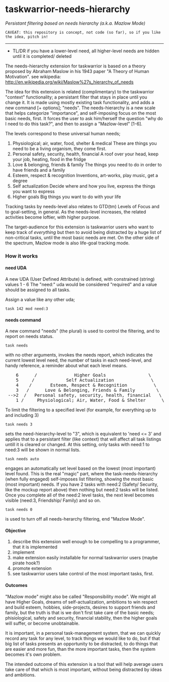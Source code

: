 # taskwarrior-needs-hierarchy
_Persistant filtering based on needs hierarchy (a.k.a. Mazlow Mode)_

    CAVEAT: this repository is concept, not code (so far), so if you like the idea, pitch in!
----

* TL/DR if you have a lower-level need, all higher-level needs are hidden until it is completed/ deleted

The needs-hierarchy extension for taskwarrior is based on a theory proposed by Abraham Maslow in his 1943 paper "A Theory of Human Motivation". see wikipedia: http://en.wikipedia.org/wiki/Maslow%27s_hierarchy_of_needs

The idea for this extension is related (complimentary) to the taskwarrior "context" functionality; a persistant filter that stays in place until you change it. It is made using mostly existing task functionality, and adds a new command [+ options]; "needs". The needs-hierarchy is a new scale that helps categorize "importance", and self-imposing focus on the most basic needs, first. It forces the user to ask him/herself the question "why do I need to do this task?", and then to assign a "Mazlow-level" [1-6].

The levels correspond to these universal human needs;

1. Physiological; air, water, food, shelter & medical
        These are things you need to be a living organism, they come first.
2. Personal safety, security, health, financial
    A roof over your head, keep your job, heating, food in the fridge
3. Love & belonging, friends & family
    The things you need to do in order to have friends and a family
4. Esteem, respect & recognition
    Inventions, art-works, play music, get a degree
5. Self actualization
    Decide where and how you live, express the things you want to express
6. Higher goals
    Big things you want to do with your life

Tracking tasks by needs-level also relates to GTD(tm) Levels of Focus and to goal-setting, in general. As the needs-level increases, the related activities become loftier, with higher purpose. 

The target-audience for this extension is taskwarrior users who want to keep track of _everything_ but then to avoid being distracted by a huge list of non-critical tasks, until the most basic needs are met. On the other side of the spectrum, Mazlow mode is also life-goal tracking mode.

### How it works

#### need UDA
A new UDA (User Defined Attribute) is defined, with constrained (string) values 1 - 6
The "need:" uda would be considered "required" and a value should be assigned to all tasks.

Assign a value like any other uda;

    task 142 mod need:3

#### needs command
A new command "needs" (the plural) is used to control the filtering, and to report on needs status.

    task needs
with no other arguments, invokes the needs report, which indicates the current lowest level need,
the number of tasks in each need-level, and handy reference, a reminder about what each level means.
<pre>
    6      /              Higher Goals                \      (2)
    5     /            Self Actualization              \     (2)
    4    /       Esteem, Respect & Recognition          \   (17)
    3   /      Love & Belonging, Friends & Family        \  (32)
 -->2  /   Personal safety, security, health, financial   \  (2)
    1 /     Physiological; Air, Water, Food & Shelter      \ (0)
</pre>
To limit the filtering to a specified level (for example, for everything up to and including 3)

    task needs 3
sets the need-hierarchy-level to "3", which is equivalent to 'need <= 3' and applies that to a persistant filter (like context) that will affect all task listings untill it is cleared or changed.
At this setting, only tasks with need:1 to need:3 will be shown in normal lists.

    task needs auto
engages an automatically set level based on the lowest (most important) level found. This is the real "magic" part, where the task-needs-hierarchy (when fully engaged) self-imposes list filtering, showing the most basic (most important) needs. If you have 2 tasks with need:2 (Safety/ Security, like the mockup report above) then nothing but need:2 tasks will be listed. Once you complete all of the need:2 level tasks, the next level becomes visible (need:3, Friendship/ Family) and so on.

    task needs 0
is used to turn off all needs-herarchy filtering, end "Mazlow Mode".

#### Objective

1. describe this extension well enough to be compelling to a programmer, that it is implemented
2. implement
3. make extension easily installable for normal taskwarrior users (maybe pirate hook?)
4. promote extension
5. see taskwarrior users take control of the most important tasks, first.

#### Outcomes

"Mazlow mode" might also be called "Responsibility mode". We might all have Higher Goals, dreams of self-actualization, ambitions to win respect and build esteem, hobbies, side-projects, desires to support friends and family, but the truth is that is we don't first take care of the basic needs; phisiological, safety and security, financial stability, then the higher goals will suffer, or become unobtainable. 

It is important, in a personal task-management system, that we can quickly record any task for any level, to track things we would like to do, but if that big list of tasks presents an opportunity to be distracted, to do things that are easier and more fun, than the more important tasks, then the system becomes it's own problem.

The intended outcome of this extension is a tool that will help average users take care of that which is most important, without being distracted by ideas and ambitions. 


